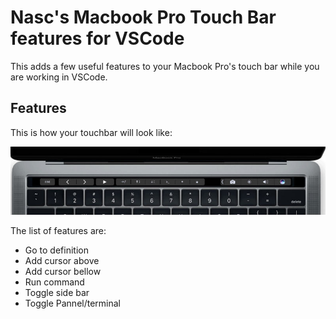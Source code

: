 # Nasc's Macbook Pro Touch Bar features for VSCode

This adds a few useful features to your Macbook Pro's touch bar while you are working in VSCode.

## Features

This is how your touchbar will look like:

![Touchbar visualization](nasc-macbook-pro-vscode-touch-bar.jpg)

The list of features are:

- Go to definition
- Add cursor above
- Add cursor bellow
- Run command
- Toggle side bar
- Toggle Pannel/terminal

